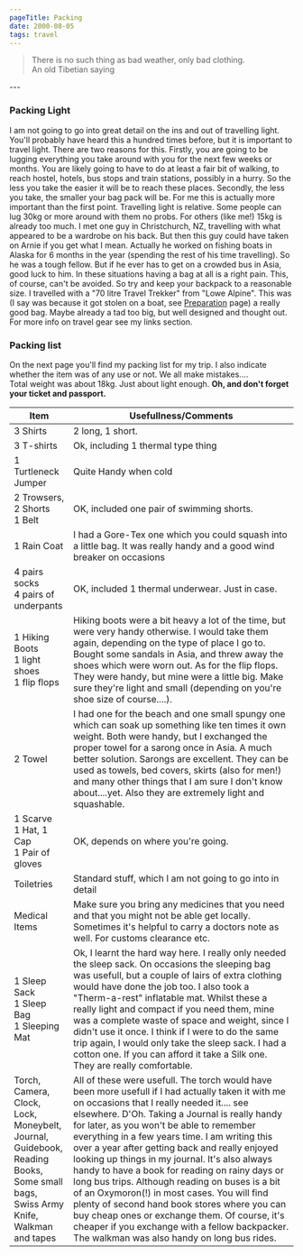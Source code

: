 ```yaml
---
pageTitle: Packing
date: 2000-08-05
tags: travel
---
```

<blockquote>
<p>There is no such thing as bad weather, only bad clothing.<br />An old Tibetian saying</p>
</blockquote>
---

<h3>Packing Light</h3>
<p>I am not going to go into great detail on the ins and out of travelling light. You'll probably have heard this a hundred times before, but it is important to travel light. There are two reasons for this. Firstly, you are going to be lugging everything you take around with you for the next few weeks or months. You are likely going to have to do at least a fair bit of walking, to reach hostel, hotels, bus stops and train stations, possibly in a hurry. So the less you take the easier it will be to reach these places. Secondly, the less you take, the smaller your bag pack will be. For me this is actually more important than the first point. Travelling light is relative. Some people can lug 30kg or more around with them no probs. For others (like me!) 15kg is already too much. I met one guy in Christchurch, NZ, travelling with what appeared to be a wardrobe on his back. But then this guy could have taken on Arnie if you get what I mean. Actually he worked on fishing boats in Alaska for 6 months in the year (spending the rest of his time travelling). So he was a tough fellow. But if he ever has to get on a crowded bus in Asia, good luck to him. In these situations having a bag at all is a right pain. This, of course, can't be avoided. So try and keep your backpack to a reasonable size. I travelled with a "70 litre Travel Trekker" from "Lowe Alpine". This was (I say was because it got stolen on a boat, see <a title="Preparation" href="/posts/2000/preparation/">Preparation</a> page) a really good bag. Maybe already a tad too big, but well designed and thought out. For more info on travel gear see my links section.</p>
<h3>Packing list</h3>
<p>On the next page you'll find my packing list for my trip. I also indicate whether the item was of any use or not. We all make mistakes....<br />Total weight was about 18kg. Just about light enough. <strong>Oh, and don't forget your ticket and passport.</strong></p>
<table>
<thead>
<tr>
<th>Item</th>
<th>Usefullness/Comments</th>
</tr>
</thead>
<tbody>
<tr>
<td>3 Shirts</td>
<td>2 long, 1 short.</td>
</tr>
<tr>
<td>3 T-shirts</td>
<td>Ok, including 1 thermal type thing</td>
</tr>
<tr>
<td>1 Turtleneck Jumper</td>
<td>Quite Handy when cold</td>
</tr>
<tr>
<td>2 Trowsers, 2 Shorts<br />1 Belt</td>
<td>OK, included one pair of swimming shorts.</td>
</tr>
<tr>
<td>1 Rain Coat</td>
<td>I had a Gore-Tex one which you could squash into a little bag. It was really handy and a good wind breaker on occasions</td>
</tr>
<tr>
<td>4 pairs socks<br />4 pairs of underpants</td>
<td>OK, included 1 thermal underwear. Just in case.</td>
</tr>
<tr>
<td>1 Hiking Boots<br />1 light shoes<br />1 flip flops</td>
<td>Hiking boots were a bit heavy a lot of the time, but were very handy otherwise. I would take them again, depending on the type of place I go to. Bought some sandals in Asia, and threw away the shoes which were worn out. As for the flip flops. They were handy, but mine were a little big. Make sure they're light and small (depending on you're shoe size of course....).</td>
</tr>
<tr>
<td>2 Towel</td>
<td>I had one for the beach and one small spungy one which can soak up something like ten times it own weight. Both were handy, but I exchanged the proper towel for a sarong once in Asia. A much better solution. Sarongs are excellent. They can be used as towels, bed covers, skirts (also for men!) and many other things that I am sure I don't know about....yet. Also they are extremely light and squashable.</td>
</tr>
<tr>
<td>1 Scarve<br />1 Hat, 1 Cap<br />1 Pair of gloves</td>
<td>OK, depends on where you're going.</td>
</tr>
<tr>
<td>Toiletries</td>
<td>Standard stuff, which I am not going to go into in detail</td>
</tr>
<tr>
<td>Medical Items</td>
<td>Make sure you bring any medicines that you need and that you might not be able get locally. Sometimes it's helpful to carry a doctors note as well. For customs clearance etc.</td>
</tr>
<tr>
<td>1 Sleep Sack<br />1 Sleep Bag<br />1 Sleeping Mat</td>
<td>Ok, I learnt the hard way here. I really only needed the sleep sack. On occasions the sleeping bag was usefull, but a couple of lairs of extra clothing would have done the job too. I also took a "Therm-a-rest" inflatable mat. Whilst these a really light and compact if you need them, mine was a complete waste of space and weight, since I didn't use it once. I think if I were to do the same trip again, I would only take the sleep sack. I had a cotton one. If you can afford it take a Silk one. They are really comfortable.</td>
</tr>
<tr>
<td>Torch, Camera,<br />Clock, Lock,<br />Moneybelt,<br />Journal, Guidebook,<br />Reading Books,<br />Some small bags,<br />Swiss Army Knife,<br />Walkman and tapes</td>
<td>All of these were usefull. The torch would have been more usefull if I had actually taken it with me on occasions that I really needed it.... see elsewhere. D'Oh. Taking a Journal is really handy for later, as you won't be able to remember everything in a few years time. I am writing this over a year after getting back and really enjoyed looking up things in my journal. It's also always handy to have a book for reading on rainy days or long bus trips. Although reading on buses is a bit of an Oxymoron(!) in most cases. You will find plenty of second hand book stores where you can buy cheap ones or exchange them. Of course, it's cheaper if you exchange with a fellow backpacker. The walkman was also handy on long bus rides.</td>
</tr>
</tbody>
</table>
